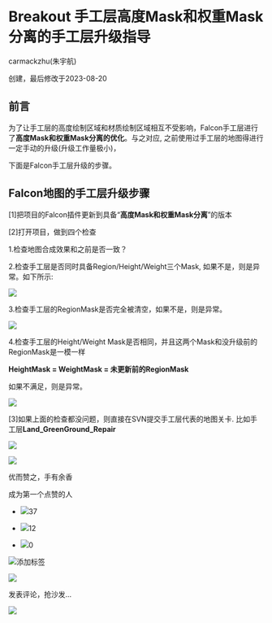 
# Breakout 手工层高度Mask和权重Mask分离的手工层升级指导

carmackzhu(朱宇航)

创建，最后修改于2023-08-20

## 前言

为了让手工层的高度绘制区域和材质绘制区域相互不受影响，Falcon手工层进行了**高度Mask和权重Mask分离的优化**。与之对应, 之前使用过手工层的地图得进行一定手动的升级(升级工作量极小)，

下面是Falcon手工层升级的步骤。

## Falcon地图的手工层升级步骤

\[1\]把项目的Falcon插件更新到具备“**高度Mask和权重Mask分离**”的版本

\[2\]打开项目，做到四个检查

1.检查地图合成效果和之前是否一致？

2.检查手工层是否同时具备Region/Height/Weight三个Mask, 如果不是，则是异常。如下所示:

![](1704699190-38b0316d8538a3ea007ce001bbf9688f.png)

3.检查手工层的RegionMask是否完全被清空，如果不是，则是异常。

![](1704699190-9f4cd0f6e85ec606e6c5aace7743ed15.png)

4.检查手工层的Height/Weight Mask是否相同，并且这两个Mask和没升级前的RegionMask是一模一样

**HeightMask = WeightMask = 未更新前的RegionMask**

如果不满足，则是异常。

![](1704699190-d65e958f652ac0a46d98226678f10d85.png)

\[3\]如果上面的检查都没问题，则直接在SVN提交手工层代表的地图关卡. 比如手工层**Land\_GreenGround\_Repair**

![](1704699190-8d620881bcf04a80ceebb0be5b8967a8.png)

![](1704699190-f2503a0b3130e1891ffe5ac284fca6bc.png)

优而赞之，手有余香

成为第一个点赞的人

*   ![](1704699190-48f34ae457aeafc603ab0a403f103594.svg)37
    
*   ![](1704699190-0b95f0082c86623bb3ccf41eddc04c8b.png)12
    
*   ![](1704699190-fd7976f7b401fb858c859dda738b7af1.png)0
    

![](1704699190-58e5fa504b5449b7a89a07130def4d77.png)添加标签

![](1704699190-325ac912a48e528af8ab64d72cca36b5.svg)

发表评论，抢沙发...

![](1704699190-d56c24c81b5e5f02b023f9382e1ca21d.svg)
